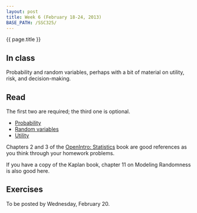 ```yaml
---
layout: post
title: Week 6 (February 18-24, 2013)
BASE_PATH: /SSC325/
---
```

{{ page.title }}


In class
--------
Probability and random variables, perhaps with a bit of material on utility, risk, and decision-making.


Read
--------
The first two are required; the third one is optional.
* [Probability](http://jgscott.github.com/SSC325/files/probability.pdf)
* [Random variables](http://jgscott.github.com/SSC325/files/randomvariables.pdf)
* [Utility](http://jgscott.github.com/SSC325/files/utility.pdf)

Chapters 2 and 3 of the [OpenIntro: Statistics](http://www.openintro.org/stat/) book are good references as you think through your homework problems.

If you have a copy of the Kaplan book, chapter 11 on Modeling Randomness is also good here.

Exercises
---------
To be posted by Wednesday, February 20.

